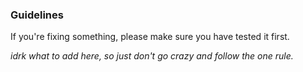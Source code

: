 ### Guidelines
If you're fixing something, please make sure you have tested it first.

*idrk what to add here, so just don't go crazy and follow the one rule.*

